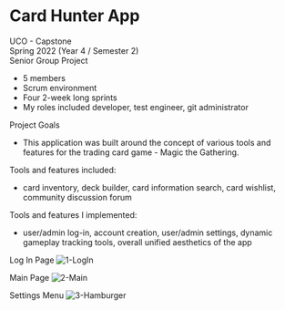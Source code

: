 # Card Hunter App

UCO - Capstone <br />
Spring 2022 (Year 4 / Semester 2) <br />
Senior Group Project
 - 5 members
 - Scrum environment
 - Four 2-week long sprints
 - My roles included developer, test engineer, git administrator

Project Goals
 - This application was built around the concept of various tools and features for the trading card game - Magic the Gathering.


Tools and features included: 
 - card inventory, deck builder, card information search, card wishlist, community discussion forum

Tools and features I implemented: 
 - user/admin log-in, account creation, user/admin settings, dynamic gameplay tracking tools, overall unified aesthetics of the app

Log In Page
![1-LogIn](https://user-images.githubusercontent.com/50899932/194910427-085b3c9c-63d2-47e4-90be-66dd5ba59f76.JPG)

Main Page
![2-Main](https://user-images.githubusercontent.com/50899932/194910653-c3d16acb-70e8-4058-98aa-d4a9d7adbff5.JPG)

Settings Menu
![3-Hamburger](https://user-images.githubusercontent.com/50899932/194910744-0aad02bd-51e2-4270-9167-396ffd1c5e07.JPG)
